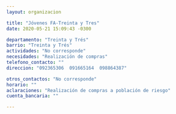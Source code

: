 ```yaml
---
layout: organizacion

title: "Jóvenes FA-Treinta y Tres"
date: 2020-05-21 15:09:43 -0300

departamento: "Treinta y Trés"
barrio: "Treinta y Trés"
actividades: "No corresponde"
necesidades: "Realización de compras"
telefono_contacto: ""
direccion: "092365306  091665164  098864387"

otros_contactos: "No corresponde"
horario: ""
aclaraciones: "Realización de compras a población de riesgo"
cuenta_bancaria: ""

---
```

